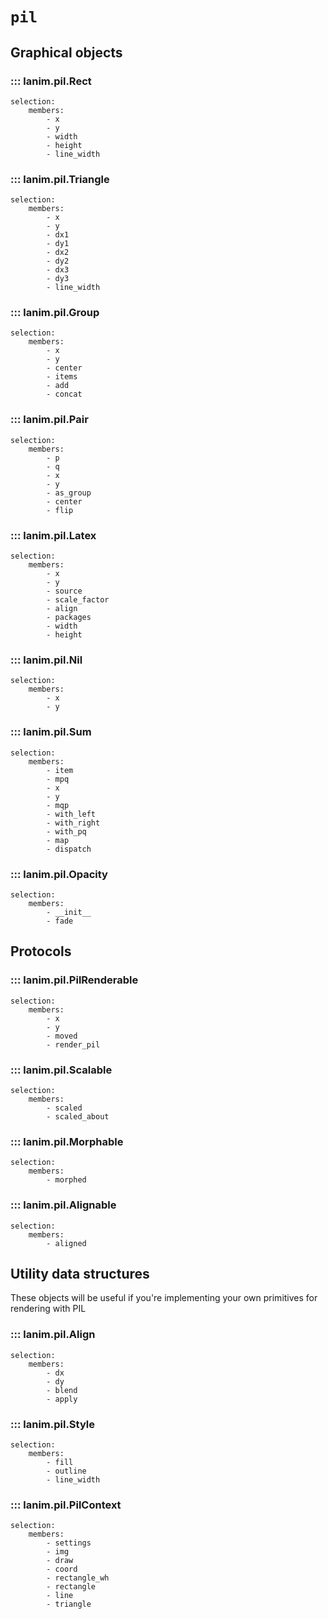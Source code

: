 # `pil`


## Graphical objects

### ::: lanim.pil.Rect
    selection:
        members:
            - x
            - y
            - width
            - height
            - line_width

### ::: lanim.pil.Triangle
    selection:
        members:
            - x
            - y
            - dx1
            - dy1
            - dx2
            - dy2
            - dx3
            - dy3
            - line_width

### ::: lanim.pil.Group
    selection:
        members:
            - x
            - y
            - center
            - items
            - add
            - concat

### ::: lanim.pil.Pair
    selection:
        members:
            - p
            - q
            - x
            - y
            - as_group
            - center
            - flip

### ::: lanim.pil.Latex
    selection:
        members:
            - x
            - y
            - source
            - scale_factor
            - align
            - packages
            - width
            - height

### ::: lanim.pil.Nil
    selection:
        members:
            - x
            - y

### ::: lanim.pil.Sum
    selection:
        members:
            - item
            - mpq
            - x
            - y
            - mqp
            - with_left
            - with_right
            - with_pq
            - map
            - dispatch

### ::: lanim.pil.Opacity
    selection:
        members:
            - __init__
            - fade


## Protocols

### ::: lanim.pil.PilRenderable
    selection:
        members:
            - x
            - y
            - moved
            - render_pil

### ::: lanim.pil.Scalable
    selection:
        members:
            - scaled
            - scaled_about

### ::: lanim.pil.Morphable
    selection:
        members:
            - morphed

### ::: lanim.pil.Alignable
    selection:
        members:
            - aligned


## Utility data structures

These objects will be useful if you're implementing your own primitives for rendering with PIL

### ::: lanim.pil.Align
    selection:
        members:
            - dx
            - dy
            - blend
            - apply

### ::: lanim.pil.Style
    selection:
        members:
            - fill
            - outline
            - line_width

### ::: lanim.pil.PilContext
    selection:
        members:
            - settings
            - img
            - draw
            - coord
            - rectangle_wh
            - rectangle
            - line
            - triangle
